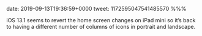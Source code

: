 date: 2019-09-13T19:36:59+0000
tweet: 1172595047541485570
%%%

iOS 13.1 seems to revert the home screen changes on iPad mini so it’s back to having a different number of columns of icons in portrait and landscape.
